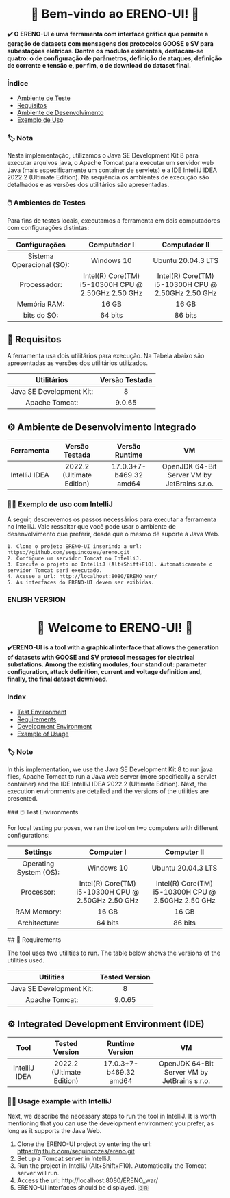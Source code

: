 <h1 align="center"> 📌 Bem-vindo ao ERENO-UI! 📌 </h1>
<h4 align="left"> ✔️ O ERENO-UI é uma ferramenta com interface gráfica que permite a geração de datasets com mensagens dos protocolos GOOSE e SV para subestações elétricas. Dentre os módulos existentes, destacam-se quatro: o de configuração de parâmetros, definição de ataques, definição de corrente e tensão e, por fim, o de download do dataset final. </h4>



### Índice

* [Ambiente de Teste](#ambiente-teste)
* [Requisitos](#requisitos)
* [Ambiente de Desenvolvimento](#ambiente-desenvolvimento)
* [Exemplo de Uso](#exemplo-de-uso)

<div id="nota"/>

### **🏷️ Nota** 
Nesta implementação, utilizamos o Java SE Development Kit 8 para executar arquivos java, o Apache Tomcat para executar um servidor web Java (mais especificamente um container de servlets) e a IDE IntelliJ IDEA 2022.2 (Ultimate Edition). Na sequência os ambientes de execução são detalhados e as versões dos utilitários são apresentadas.

<div id="ambiente-teste"/>

### 🖱️ Ambientes de Testes

Para fins de testes locais, executamos a ferramenta em dois computadores com configurações distintas:

|  Configurações   |  Computador I       |    Computador II |
| :---:        |     :---:      |    :---:      |
| Sistema Operacional (SO):   | Windows 10 | Ubuntu 20.04.3 LTS |
| Processador:  | Intel(R) Core(TM) <br> i5-10300H CPU @ 2.50GHz 2.50 GHz  | Intel(R) Core(TM) <br> i5-10300H CPU @ 2.50GHz 2.50 GHz |
| Memória RAM:   | 16 GB | 16 GB |
| bits do SO:  | 64 bits    | 86 bits |

<div id="requisitos"/>

## 📝 Requisitos

A ferramenta usa dois utilitários para execução. Na Tabela abaixo são apresentadas as versões dos utilitários utilizados.

|  Utilitários   |  Versão Testada     |
| :---:        |     :---:      |  
| Java SE Development Kit:   | 8 | 
| Apache Tomcat:  | 9.0.65 |


<div id="ambiente-desenvolvimento"/>

## ⚙️ Ambiente de Desenvolvimento Integrado

|  Ferramenta  |  Versão Testada     | Versão Runtime | VM |
| :---:        |     :---:      |  :---:      |  :---:      |
| IntelliJ IDEA   | 2022.2 (Ultimate Edition) | 17.0.3+7-b469.32 amd64 | OpenJDK 64-Bit Server VM by JetBrains s.r.o. |



<div id="exemplo-de-uso"/>

### 👨‍💻 Exemplo de uso com IntelliJ
A seguir, descrevemos os passos necessários para executar a ferramenta no IntelliJ. Vale ressaltar que você pode usar o ambiente de desenvolvimento que preferir, desde que o mesmo dê suporte à Java Web. 

```
1. Clone o projeto ERENO-UI inserindo a url: https://github.com/sequincozes/ereno.git
2. Configure um servidor Tomcat no IntelliJ. 
3. Execute o projeto no IntelliJ (Alt+Shift+F10). Automaticamente o servidor Tomcat será executado.
4. Acesse a url: http://localhost:8080/ERENO_war/
5. As interfaces do ERENO-UI devem ser exibidas.
```

### ENLISH VERSION


<h1 align="center"> 📌  Welcome to ERENO-UI! 📌 </h1>

<h4 align="left"> ✔️ERENO-UI is a tool with a graphical interface that allows the generation of datasets with GOOSE and SV protocol messages for electrical substations. Among the existing modules, four stand out: parameter configuration, attack definition, current and voltage definition and, finally, the final dataset download. </h4>

### Index

* [Test Environment](#test-environment)
* [Requirements](#requirements)
* [Development Environment](#development-environment)
* [Example of Usage](#example-of-use)


   


### **🏷️ Note**
In this implementation, we use the Java SE Development Kit 8 to run java files, Apache Tomcat to run a Java web server (more specifically a servlet container) and the IDE IntelliJ IDEA 2022.2 (Ultimate Edition). Next, the execution environments are detailed and the versions of the utilities are presented.


   
<div id="test-environment"/>
### 🖱️ Test Environments

For local testing purposes, we ran the tool on two computers with different configurations:

|  Settings   |  Computer I       |    Computer II |
| :---:        |     :---:      |    :---:      |
|  Operating System (OS):   | Windows 10 | Ubuntu 20.04.3 LTS |
| Processor:  | Intel(R) Core(TM) <br> i5-10300H CPU @ 2.50GHz 2.50 GHz  | Intel(R) Core(TM) <br> i5-10300H CPU @ 2.50GHz 2.50 GHz |
| RAM Memory:   | 16 GB | 16 GB |
| Architecture:  | 64 bits    | 86 bits |


   

<div id="requirements"/>
## 📝 Requirements

The tool uses two utilities to run. The table below shows the versions of the utilities used.


|  Utilities   |  Tested Version     |
| :---:        |     :---:      |  
| Java SE Development Kit:   | 8 | 
| Apache Tomcat:  | 9.0.65 |


   

<div id="development-environment"/>

## ⚙️ Integrated Development Environment (IDE)

|  Tool  |   Tested Version     | Runtime Version | VM |
| :---:        |     :---:      |  :---:      |  :---:      |
| IntelliJ IDEA   | 2022.2 (Ultimate Edition) | 17.0.3+7-b469.32 amd64 | OpenJDK 64-Bit Server VM by JetBrains s.r.o. |





   

<div id="example-of-use"/>

### 👨‍💻 Usage example with IntelliJ
Next, we describe the necessary steps to run the tool in IntelliJ. It is worth mentioning that you can use the development environment you prefer, as long as it supports the Java Web.

1. Clone the ERENO-UI project by entering the url: https://github.com/sequincozes/ereno.git
2. Set up a Tomcat server in IntelliJ.
3. Run the project in IntelliJ (Alt+Shift+F10). Automatically the Tomcat server will run.
4. Access the url: http://localhost:8080/ERENO_war/
5. ERENO-UI interfaces should be displayed.
🇧🇷


